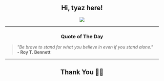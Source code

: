 <h2 align="center"> Hi, tyaz here!</h2>

<p align="center">
<a href="https://github.com/tyazx" alt="github streak"><img src="https://dvst-streak.herokuapp.com/?user=tyazx&theme=tokyonight&fire=DD472C"></a>
</p>

<hr>
<h3 align="center">Quote of The Day</h3>
<p align="center">
<blockquote>
<i>"Be brave to stand for what you believe in even if you stand alone."</i>
<br>
<b>- Roy T. Bennett</b>
</blockquote>
</p>


<hr>
<h2 align="center">Thank You 🙏🏼</h2>
